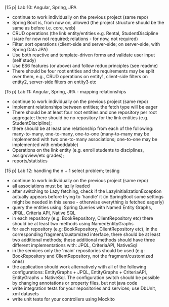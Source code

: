 
[15 p] Lab 10: Angular, Spring, JPA

- continue to work individually on the previous project (same repo)
- Spring Boot is, from now on, allowed (the project structure should be the same as before i.e. core, web)
- CRUD operations (the link entity/entities e.g. Rental, StudentDiscipline is/are for now not required; relations - for now, not required)
- Filter, sort operations (client-side and server-side; on server-side, with Spring Data JPA)
- Use both reactive and template-driven forms and validate user input (self study)
- Use ES6 features (or above) and follow redux principles (see readme)
- There should be four root entities and the requirements may be split over them, e.g., CRUD operations on entity1, client-side filters on entity2, server-side filters on entity3 etc


[15 p] Lab 11: Angular, Spring, JPA - mapping relationships

- continue to work individually on the previous project (same repo)
- Implement relationships between entities; the fetch type will be eager 
- There should be at least four root entities and one repository per root aggregate; there should be no repository for the link entities (e.g. StudentDiscipline); 
- there should be at least one relationship from each of the following: many-to-many, one-to-many, one-to-one 
  (many-to-many may be implemented with two one-to-many associations; one-to-one may be implemented with embeddable)
- Operations on the link entity (e.g. enroll students to disciplines, assign/view/etc grades); 
- reports/statistics


[15 p] Lab 12: handling the n + 1 select problem; testing

- continue to work individually on the previous project (same repo)
- all associations must be lazily loaded
- after switching to Lazy fetching, check if the LazyInitializationException actually appears before trying to ‘handle' it (in SpringBoot some settings might be needed in this sense - otherwise everything is fetched eagerly)
- query the entities using: Spring Queries with Named Entity Graphs,  JPQL, Criteria API, Native SQL
- in each repository (e.g: BookRepository, ClientRepository etc) there should be at least two methods using NamedEntityGraphs
- for each repository (e.g: BookRepository, ClientRepository etc), in the corresponding fragment/customized interface, there should be at least two additional methods; these  additional methods should have three different implementations with: JPQL, CriteriaAPI, NativeSql
- in the services only the 'main' repositories should be used (e.g: BookRepository and ClientRepository, not the fragment/customized ones)
- the application should work alternatively with all of the following configurations: EntityGraphs + JPQL, EntityGraphs + CriteriaAPI, EntityGraphs + NativeSql. The configuration switch should be possible by changing annotations or property files, but not java code
- write integration tests for your repositories and services; use DbUnit, xml datasets
- write unit tests for your controllers using Mockito 
